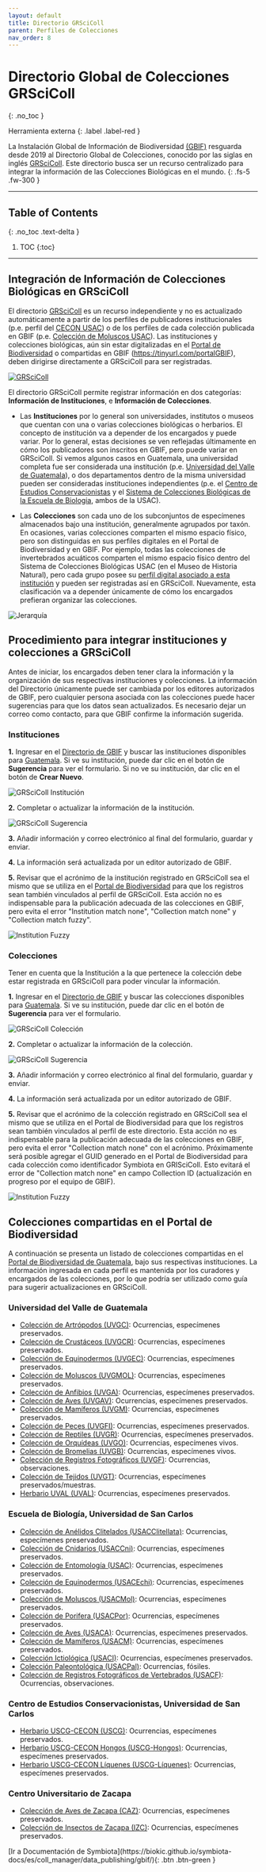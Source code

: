 ```yaml
---
layout: default
title: Directorio GRSciColl
parent: Perfiles de Colecciones 
nav_order: 8
---
```



# Directorio Global de Colecciones GRSciColl
{: .no_toc }

<div class="code-example" markdown="1">
Herramienta externa
{: .label .label-red }
</div>


La Instalación Global de Información de Biodiversidad [(GBIF)](https://gbif.org) resguarda desde 2019 al Directorio Global de Colecciones, conocido por las siglas en inglés [GRSciColl](https://www.gbif.org/es/news/5kyAslpqTVxYqZTwYn1cub/gbif-provides-new-home-for-the-global-registry-of-scientific-collections). Este directorio busca ser un recurso centralizado para integrar la información de las Colecciones Biológicas en el mundo. 
{: .fs-5 .fw-300 }

---

## Table of Contents
{: .no_toc .text-delta }

1. TOC
{:toc}

---

## Integración de Información de Colecciones Biológicas en GRSciColl

El directorio [GRSciColl](https://www.gbif.org/es/grscicoll) es un recurso independiente y no es actualizado automáticamente a partir de los perfiles de publicadores institucionales (p.e. perfil del [CECON USAC](https://www.gbif.org/es/publisher/1eb0746b-24c4-40b7-9ed7-3381428e9648)) o de los perfiles de cada colección publicada en GBIF (p.e. [Colección de Moluscos USAC](https://www.gbif.org/es/dataset/a48ce09c-1e88-44bc-aa65-9db0d4c545db)). Las instituciones y colecciones biológicas, aún sin estar digitalizadas en el [Portal de Biodiversidad](https://biodiversidad.gt) o compartidas en GBIF (https://tinyurl.com/portalGBIF), deben dirigirse directamente a GRSciColl para ser registradas.  

[<img src="https://github.com/GuatemalaPortal/guatemalaportal.github.io/blob/main/static/portal/GRSciColl.jpg?raw=true" alt="GRSciColl">
](https://www.gbif.org/es/grscicoll)

El directorio GRSciColl permite registrar información en dos categorías: **Información de Instituciones**, e **Información de Colecciones**. 

- Las **Instituciones** por lo general son universidades, institutos o museos que cuentan con una o varias colecciones biológicas o herbarios. El concepto de institución va a depender de los encargados y puede variar. Por lo general, estas decisiones se ven reflejadas últimamente en cómo los publicadores son inscritos en GBIF, pero puede variar en GRSciColl. Si vemos algunos casos en Guatemala, una universidad completa fue ser considerada una institución (p.e. [Universidad del Valle de Guatemala](https://www.gbif.org/publisher/5c1a4c27-795a-4294-aecc-46d7176706b7)), o dos departamentos dentro de la misma universidad pueden ser consideradas instituciones independientes (p.e. el [Centro de Estudios Conservacionistas](https://www.gbif.org/publisher/1eb0746b-24c4-40b7-9ed7-3381428e9648) y el [Sistema de Colecciones Biológicas de la Escuela de Biologia](https://www.gbif.org/es/publisher/bae69d55-51ab-4e97-a219-596ede861a55), ambos de la USAC). 

- Las **Colecciones** son cada uno de los subconjuntos de especímenes almacenados bajo una institución, generalmente agrupados por taxón. En ocasiones, varias colecciones comparten el mismo espacio físico, pero son distinguidas en sus perfiles digitales en el Portal de Biodiversidad y en GBIF. Por ejemplo, todas las colecciones de invertebrados acuáticos comparten el mismo espacio físico dentro del Sistema de Colecciones Biológicas USAC (en el Museo de Historia Natural), pero cada grupo posee su [perfil digital asociado a esta institución](https://www.gbif.org/dataset/search?publishing_org=bae69d55-51ab-4e97-a219-596ede861a55) y pueden ser registradas así en GRSciColl. Nuevamente, esta clasificación va a depender únicamente de cómo los encargados prefieran organizar las colecciones. 


<img src="https://github.com/GuatemalaPortal/guatemalaportal.github.io/blob/main/static/portal/Jerarqu%C3%ADaGRSciColl.jpg?raw=true" alt="Jerarquía">


## Procedimiento para integrar instituciones y colecciones a GRSciColl

Antes de iniciar, los encargados deben tener clara la información y la organización de sus respectivas instituciones y colecciones. La información del Directorio únicamente puede ser cambiada por los editores autorizados de GBIF, pero cualquier persona asociada con las colecciones puede hacer sugerencias para que los datos sean actualizados. Es necesario dejar un correo como contacto, para que GBIF confirme la información sugerida.

### Instituciones

**1.** Ingresar en el [Directorio de GBIF](https://registry.gbif.org/institution/) y buscar las instituciones disponibles para [Guatemala](https://registry.gbif.org/institution/search?q=Guatemala). Si ve su institución, puede dar clic en el botón de **Sugerencia** para ver el formulario. Si no ve su institución, dar clic en el botón de **Crear Nuevo**.

<img src="https://github.com/GuatemalaPortal/guatemalaportal.github.io/blob/main/static/portal/GRSciCollInstituci%C3%B3n.jpg?raw=true" alt="GRSciColl Institución">

**2.** Completar o actualizar la información de la institución. 

<img src="https://github.com/GuatemalaPortal/guatemalaportal.github.io/blob/main/static/portal/GRSciCollSugerencia.jpg?raw=true" alt="GRSciColl Sugerencia">

**3.** Añadir información y correo electrónico al final del formulario, guardar y enviar.

**4.** La información será actualizada por un editor autorizado de GBIF.

**5.** Revisar que el acrónimo de la institución registrado en GRSciColl sea el mismo que se utiliza en el [Portal de Biodiversidad](htttps://biodiversidad.gt) para que los registros sean también vinculados al perfil de GRSciColl. Esta acción no es indispensable para la publicación adecuada de las colecciones en GBIF, pero evita el error "Institution match none", "Collection match none" y "Collection match fuzzy". 

<img src="https://github.com/GuatemalaPortal/guatemalaportal.github.io/blob/main/static/portal/InstitutionFuzzy.jpg?raw=true" alt="Institution Fuzzy">


### Colecciones

 Tener en cuenta que la Institución a la que pertenece la colección debe estar registrada en GRSciColl para poder vincular la información. 

**1.** Ingresar en el [Directorio de GBIF](https://registry.gbif.org/institution/) y buscar las colecciones disponibles para [Guatemala](https://registry.gbif.org/institution/search?q=Guatemala). Si ve su institución, puede dar clic en el botón de **Sugerencia** para ver el formulario.

<img src="https://github.com/GuatemalaPortal/guatemalaportal.github.io/blob/main/static/portal/GRSciCollColecci%C3%B3n.jpg?raw=true" alt="GRSciColl Colección">

**2.** Completar o actualizar la información de la colección. 

<img src="https://github.com/GuatemalaPortal/guatemalaportal.github.io/blob/main/static/portal/GRSciCollColSugerencia.jpg?raw=true" alt="GRSciColl Sugerencia">

**3.** Añadir información y correo electrónico al final del formulario, guardar y enviar.

**4.** La información será actualizada por un editor autorizado de GBIF.

**5.** Revisar que el acrónimo de la colección registrado en GRSciColl sea el mismo que se utiliza en el Portal de Biodiversidad para que los registros sean también vinculados al perfil de este directorio. Esta acción no es indispensable para la publicación adecuada de las colecciones en GBIF, pero evita el error "Collection match none" con el acrónimo. Próximamente será posible agregar el GUID generado en el Portal de Biodiversidad para cada colección como identificador Symbiota en GRISciColl. Esto evitará el error de "Collection match none" en campo Collection ID (actualización en progreso por el equipo de GBIF). 

<img src="https://github.com/GuatemalaPortal/guatemalaportal.github.io/blob/main/static/portal/CollectionFuzzy.jpg?raw=true" alt="Institution Fuzzy">


## Colecciones compartidas en el Portal de Biodiversidad 

A continuación se presenta un listado de colecciones compartidas en el [Portal de Biodiversidad de Guatemala](https://biodiversidad.gt), bajo sus respectivas instituciones. La información ingresada en cada perfil es mantenida por los curadores y encargados de las colecciones, por lo que podría ser utilizado como guía para sugerir actualizaciones en GRSciColl.

### Universidad del Valle de Guatemala
- [Colección de Artrópodos (UVGC)](https://biodiversidad.gt/portal/collections/misc/collprofiles.php?collid=16): Ocurrencias, especímenes preservados.
- [Colección de Crustáceos (UVGCR)](https://biodiversidad.gt/portal/collections/misc/collprofiles.php?collid=48): Ocurrencias, especímenes preservados.
- [Colección de Equinodermos (UVGEC)](https://biodiversidad.gt/portal/collections/misc/collprofiles.php?collid=44): Ocurrencias, especímenes preservados.
- [Colección de Moluscos (UVGMOL)](https://biodiversidad.gt/portal/collections/misc/collprofiles.php?collid=27): Ocurrencias, especímenes preservados.
- [Colección de Anfibios (UVGA)](https://biodiversidad.gt/portal/collections/misc/collprofiles.php?collid=3): Ocurrencias, especímenes preservados.
- [Colección de Aves (UVGAV)](https://biodiversidad.gt/portal/collections/misc/collprofiles.php?collid=2): Ocurrencias, especímenes preservados.
- [Colección de Mamíferos (UVGM)](https://biodiversidad.gt/portal/collections/misc/collprofiles.php?collid=4): Ocurrencias, especímenes preservados.
- [Colección de Peces (UVGFI)](https://biodiversidad.gt/portal/collections/misc/collprofiles.php?collid=5): Ocurrencias, especímenes preservados.
- [Colección de Reptiles (UVGR)](https://biodiversidad.gt/portal/collections/misc/collprofiles.php?collid=6): Ocurrencias, especímenes preservados.
- [Colección de Orquídeas (UVGO)](https://biodiversidad.gt/portal/collections/misc/collprofiles.php?collid=22): Ocurrencias, especímenes vivos.
- [Colección de Bromelias (UVGB)](https://biodiversidad.gt/portal/collections/misc/collprofiles.php?collid=104): Ocurrencias, especímenes vivos.
- [Colección de Registros Fotográficos (UVGF)](https://biodiversidad.gt/portal/collections/misc/collprofiles.php?collid=7): Ocurrencias, observaciones.
- [Colección de Tejidos (UVGT)](https://biodiversidad.gt/portal/collections/misc/collprofiles.php?collid=81): Ocurrencias, especímenes preservados/muestras.
- [Herbario UVAL (UVAL)](https://biodiversidad.gt/portal/collections/misc/collprofiles.php?collid=19): Ocurrencias, especímenes preservados.

### Escuela de Biología, Universidad de San Carlos
- [Colección de Anélidos Clitelados (USACClitellata)](https://biodiversidad.gt/portal/collections/misc/collprofiles.php?collid=110): Ocurrencias, especímenes preservados.
- [Colección de Cnidarios (USACCni)](https://biodiversidad.gt/portal/collections/misc/collprofiles.php?collid=73): Ocurrencias, especímenes preservados.
- [Colección de Entomología (USAC)](https://biodiversidad.gt/portal/collections/misc/collprofiles.php?collid=17): Ocurrencias, especímenes preservados.
- [Colección de Equinodermos (USACEchi)](https://biodiversidad.gt/portal/collections/misc/collprofiles.php?collid=74): Ocurrencias, especímenes preservados.
- [Colección de Moluscos (USACMol)](https://biodiversidad.gt/portal/collections/misc/collprofiles.php?collid=26): Ocurrencias, especímenes preservados.
- [Colección de Porifera (USACPor)](https://biodiversidad.gt/portal/collections/misc/collprofiles.php?collid=75): Ocurrencias, especímenes preservados.
- [Colección de Aves (USACA)](https://biodiversidad.gt/portal/collections/misc/collprofiles.php?collid=9): Ocurrencias, especímenes preservados.
- [Colección de Mamíferos (USACM)](https://biodiversidad.gt/portal/collections/misc/collprofiles.php?collid=1): Ocurrencias, especímenes preservados.
- [Colección Ictiológica (USACI)](https://biodiversidad.gt/portal/collections/misc/collprofiles.php?collid=10): Ocurrencias, especímenes preservados.
- [Colección Paleontológica (USACPal)](https://biodiversidad.gt/portal/collections/misc/collprofiles.php?collid=50): Ocurrencias, fósiles.
- [Colección de Registros Fotográficos de Vertebrados (USACF)](https://biodiversidad.gt/portal/collections/misc/collprofiles.php?collid=8): Ocurrencias, observaciones.

### Centro de Estudios Conservacionistas, Universidad de San Carlos
- [Herbario USCG-CECON (USCG)](https://biodiversidad.gt/portal/collections/misc/collprofiles.php?collid=21): Ocurrencias, especímenes preservados.
- [Herbario USCG-CECON Hongos (USCG-Hongos)](https://biodiversidad.gt/portal/collections/misc/collprofiles.php?collid=69): Ocurrencias, especímenes preservados.
- [Herbario USCG-CECON Líquenes (USCG-Líquenes)](https://biodiversidad.gt/portal/collections/misc/collprofiles.php?collid=91): Ocurrencias, especímenes preservados.

### Centro Universitario de Zacapa
- [Colección de Aves de Zacapa (CAZ)](https://biodiversidad.gt/portal/collections/misc/collprofiles.php?collid=49): Ocurrencias, especímenes preservados.
- [Colección de Insectos de Zacapa (IZC)](https://biodiversidad.gt/portal/collections/misc/collprofiles.php?collid=43): Ocurrencias, especímenes preservados.

<div class="code-example" markdown="1">

<span class="fs-5">
[Ir a Documentación de Symbiota](https://biokic.github.io/symbiota-docs/es/coll_manager/data_publishing/gbif/){: .btn .btn-green }
</span>

</div>
